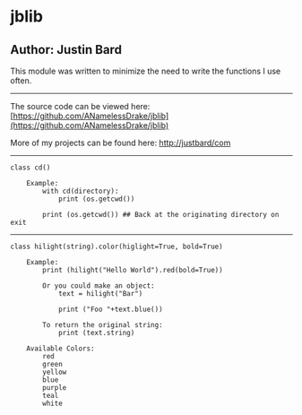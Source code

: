 # jblib
## Author: Justin Bard

This module was written to minimize the need to write the functions I use often. 

---
The source code can be viewed here: [https://github.com/ANamelessDrake/jblib](https://github.com/ANamelessDrake/jblib)

More of my projects can be found here: [http://justbard/com](http://justbard.com)

---
```
class cd()
        
    Example: 
        with cd(directory):
            print (os.getcwd()) 

        print (os.getcwd()) ## Back at the originating directory on exit
```
---
```
class hilight(string).color(higlight=True, bold=True)

    Example:
        print (hilight("Hello World").red(bold=True))

        Or you could make an object:
            text = hilight("Bar")

            print ("Foo "+text.blue())

        To return the original string:
            print (text.string)
    
    Available Colors:
        red
        green
        yellow
        blue
        purple
        teal
        white
```